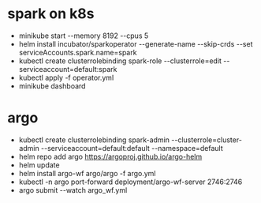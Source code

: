 # spark on k8s

* minikube start --memory 8192 --cpus 5
* helm install incubator/sparkoperator --generate-name --skip-crds --set serviceAccounts.spark.name=spark
* kubectl create clusterrolebinding spark-role --clusterrole=edit --serviceaccount=default:spark
* kubectl apply -f operator.yml
* minikube dashboard


# argo
* kubectl create clusterrolebinding spark-admin --clusterrole=cluster-admin --serviceaccount=default:default --namespace=default
* helm repo add argo https://argoproj.github.io/argo-helm
* helm update
* helm install argo-wf argo/argo -f argo.yml
* kubectl -n argo port-forward deployment/argo-wf-server 2746:2746
* argo submit --watch argo_wf.yml




